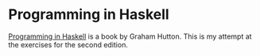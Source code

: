 # Programming in Haskell

[Programming in Haskell](http://www.cs.nott.ac.uk/~pszgmh/pih.html) is a book by
Graham Hutton. This is my attempt at the exercises for the second edition.